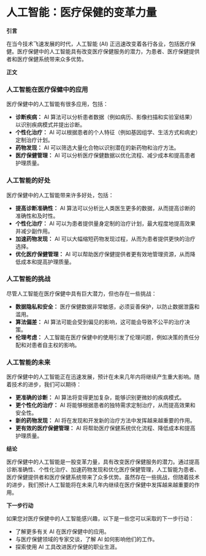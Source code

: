 # 人工智能：医疗保健的变革力量

**引言**

在当今技术飞速发展的时代，人工智能 (AI) 正迅速改变着各行各业，包括医疗保健。医疗保健中的人工智能具有改变医疗保健服务的潜力，为患者、医疗保健提供者和医疗保健系统带来众多优势。

**正文**

### 人工智能在医疗保健中的应用

医疗保健中的人工智能有很多应用，包括：

- **诊断疾病：** AI 算法可以分析患者数据（例如病历、影像扫描和实验室结果）以识别疾病模式并提出诊断。
- **个性化治疗：** AI 可以根据患者的个人特征（例如基因组学、生活方式和病史）定制治疗计划。
- **药物发现：** AI 可以筛选大量化合物以识别潜在的新药物和治疗方法。
- **医疗保健管理：** AI 可以分析医疗保健数据以优化流程、减少成本和提高患者护理质量。

### 人工智能的好处

医疗保健中的人工智能带来许多好处，包括：

- **提高诊断准确性：** AI 算法可以分析比人类医生更多的数据，从而提高诊断的准确性和及时性。
- **个性化治疗：** AI 可以为患者提供量身定制的治疗计划，最大程度地提高效果并减少副作用。
- **加速药物发现：** AI 可以大幅缩短药物发现过程，从而为患者提供更快的治疗选择。
- **优化医疗保健管理：** AI 可以帮助医疗保健提供者更有效地管理资源，从而降低成本和提高护理质量。

### 人工智能的挑战

尽管人工智能在医疗保健中具有巨大潜力，但也存在一些挑战：

- **数据隐私和安全：** 医疗保健数据非常敏感，必须妥善保护，以防止数据泄露和滥用。
- **算法偏差：** AI 算法可能会受到偏见的影响，这可能会导致不公平的治疗决策。
- **伦理考虑：** 人工智能在医疗保健中的使用引发了伦理问题，例如决策的责任分配和对患者自主权的影响。

### 人工智能的未来

医疗保健中的人工智能正在迅速发展，预计在未来几年内将继续产生重大影响。随着技术的进步，我们可以期待：

- **更准确的诊断：** AI 算法将变得更加复杂，能够识别更微妙的疾病模式。
- **更个性化的治疗：** AI 将能够根据患者的独特需求定制治疗，从而提高效果和安全性。
- **新的药物发现：** AI 将在发现和开发新的治疗方法中发挥越来越重要的作用。
- **更有效的医疗保健管理：** AI 将帮助医疗保健系统优化流程、降低成本和提高护理质量。

**结论**

医疗保健中的人工智能是一股变革力量，具有改变医疗保健服务的潜力。通过提高诊断准确性、个性化治疗、加速药物发现和优化医疗保健管理，人工智能为患者、医疗保健提供者和医疗保健系统带来了众多优势。虽然存在一些挑战，但随着技术的进步，我们预计人工智能将在未来几年内继续在医疗保健中发挥越来越重要的作用。

**下一步行动**

如果您对医疗保健中的人工智能感兴趣，以下是一些您可以采取的下一步行动：

- 了解更多有关 AI 在医疗保健中的应用。
- 与医疗保健领域的专家交谈，了解 AI 如何影响他们的工作。
- 探索使用 AI 工具改进医疗保健的职业生涯。
